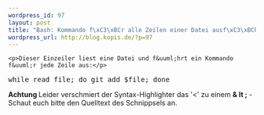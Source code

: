 ```yaml
--- 
wordpress_id: 97
layout: post
title: "Bash: Kommando f\xC3\xBCr alle Zeilen einer Datei ausf\xC3\xBChren"
wordpress_url: http://blog.kopis.de/?p=97
---
```


    <p>Dieser Einzeiler liest eine Datei und f&uuml;hrt ein Kommando f&uuml;r jede Zeile aus:</p>
<div class="CodeRay">
  <div class="code"><pre>while read file; do git add $file; done</pre></div>
</div>

<p><strong>Achtung </strong>Leider verschmiert der Syntax-Highlighter das '&lt;' zu einem <strong>&amp; lt ;</strong> - Schaut euch bitte den Quelltext des Schnippsels an.</p>
  
